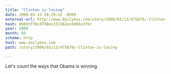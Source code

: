 ```yaml
---
title: "Clinton is losing"
date: 2008-03-13 18:29:52 -0500
external-url: http://www.dailykos.com/story/2008/03/13/475879/-Clinton-is-losing
hash: 0b0d3f7bcd790ac331382ec8d85e37bc
year: 2008
month: 03
scheme: http
host: www.dailykos.com
path: /story/2008/03/13/475879/-Clinton-is-losing

---
```


Let's count the ways that Obama is winning.
